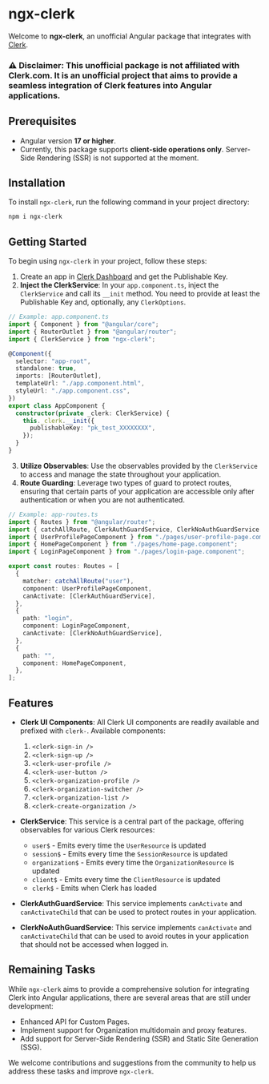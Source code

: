 # ngx-clerk

Welcome to **ngx-clerk**, an unofficial Angular package that integrates with [Clerk](https://clerk.com/).

### ⚠️ Disclaimer: This unofficial package is not affiliated with Clerk.com. It is an unofficial project that aims to provide a seamless integration of Clerk features into Angular applications.

## Prerequisites

- Angular version **17 or higher**.
- Currently, this package supports **client-side operations only**. Server-Side Rendering (SSR) is not supported at the moment.

## Installation

To install `ngx-clerk`, run the following command in your project directory:

```bash
npm i ngx-clerk
```

## Getting Started

To begin using `ngx-clerk` in your project, follow these steps:

1. Create an app in [Clerk Dashboard](https://dashboard.clerk.com/) and get the Publishable Key.
2. **Inject the ClerkService**: In your `app.component.ts`, inject the `ClerkService` and call its `__init` method. You need to provide at least the Publishable Key and, optionally, any `ClerkOptions`.

```typescript
// Example: app.component.ts
import { Component } from "@angular/core";
import { RouterOutlet } from "@angular/router";
import { ClerkService } from "ngx-clerk";

@Component({
  selector: "app-root",
  standalone: true,
  imports: [RouterOutlet],
  templateUrl: "./app.component.html",
  styleUrl: "./app.component.css",
})
export class AppComponent {
  constructor(private _clerk: ClerkService) {
    this._clerk.__init({
      publishableKey: "pk_test_XXXXXXXX",
    });
  }
}
```

3. **Utilize Observables**: Use the observables provided by the `ClerkService` to access and manage the state throughout your application.
4. **Route Guarding**: Leverage two types of guard to protect routes, ensuring that certain parts of your application are accessible only after authentication or when you are not authenticated.

```typescript
// Example: app-routes.ts
import { Routes } from "@angular/router";
import { catchAllRoute, ClerkAuthGuardService, ClerkNoAuthGuardService } from "ngx-clerk";
import { UserProfilePageComponent } from "./pages/user-profile-page.component";
import { HomePageComponent } from "./pages/home-page.component";
import { LoginPageComponent } from "./pages/login-page.component";

export const routes: Routes = [
  {
    matcher: catchAllRoute("user"),
    component: UserProfilePageComponent,
    canActivate: [ClerkAuthGuardService],
  },
  {
    path: "login",
    component: LoginPageComponent,
    canActivate: [ClerkNoAuthGuardService],
  },
  {
    path: "",
    component: HomePageComponent,
  },
];
```

## Features

- **Clerk UI Components**: All Clerk UI components are readily available and prefixed with `clerk-`. Available components:

  1. `<clerk-sign-in />`
  2. `<clerk-sign-up />`
  3. `<clerk-user-profile />`
  4. `<clerk-user-button />`
  5. `<clerk-organization-profile />`
  6. `<clerk-organization-switcher />`
  7. `<clerk-organization-list />`
  8. `<clerk-create-organization />`

- **ClerkService**: This service is a central part of the package, offering observables for various Clerk resources:
  - `user$` - Emits every time the `UserResource` is updated
  - `session$` - Emits every time the `SessionResource` is updated
  - `organization$` - Emits every time the `OrganizationResource` is updated
  - `client$` - Emits every time the `ClientResource` is updated
  - `clerk$` - Emits when Clerk has loaded
- **ClerkAuthGuardService**: This service implements `canActivate` and `canActivateChild` that can be used to protect routes in your application.
- **ClerkNoAuthGuardService**: This service implements `canActivate` and `canActivateChild` that can be used to avoid routes in your application that should not be accessed when logged in.

## Remaining Tasks

While `ngx-clerk` aims to provide a comprehensive solution for integrating Clerk into Angular applications, there are several areas that are still under development:

- Enhanced API for Custom Pages.
- Implement support for Organization multidomain and proxy features.
- Add support for Server-Side Rendering (SSR) and Static Site Generation (SSG).

We welcome contributions and suggestions from the community to help us address these tasks and improve `ngx-clerk`.

